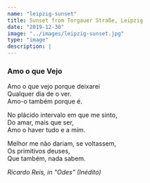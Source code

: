 ```yaml
---
name: "leipzig-sunset"
title: Sunset from Torgauer Straße, Leipzig
date: "2019-12-30"
image: "../images/leipzig-sunset.jpg"
type: "image"
description: |
---
```


### Amo o que Vejo

Amo o que vejo porque deixarei  
Qualquer dia de o ver.  
Amo-o também porque é.

No plácido intervalo em que me sinto,  
Do amar, mais que ser,  
Amo o haver tudo e a mim.

Melhor me não dariam, se voltassem,  
Os primitivos deuses,  
Que também, nada sabem.

<em>Ricardo Reis, in "Odes" (Inédito)</em>
